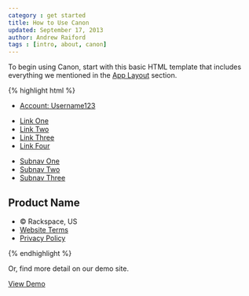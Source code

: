 ```yaml
---
category : get started
title: How to Use Canon
updated: September 17, 2013
author: Andrew Raiford
tags : [intro, about, canon]
---
```

To begin using Canon, start with this basic HTML template that includes everything we mentioned in the [App Layout]({{site.baseurl}}/app-layout/) section.

{% highlight html %}
<!DOCTYPE html>
<html>
<head>
  <title>Canon Starter Template</title>
  <meta name="viewport" content="width=device-width">
  <link rel="stylesheet" type="text/css" href="{{site.CANON.cdnUrl}}/v{{site.CANON.latest}}/canon.min.css">
  <script type="application/javascript" src="http://code.jquery.com/jquery-1.10.0.min.js"></script>
  <script type="application/javascript" src="{{site.CANON.cdnUrl}}/v{{site.CANON.latest}}/canon.min.js"></script>
</head>

<body class="rs-responsive">
  <div class="rs-wrapper">
    <div class="rs-nav-utility">
      <div class="rs-container">
        <ul class="rs-nav rs-pull-right">
          <li class="rs-nav-item"><a class="rs-nav-link" href="#">Account: Username123</a></li>
        </ul>
      </div>
    </div>
    <div class="rs-nav-primary">
      <div class="rs-container">
        <div class="rs-nav-brand">
          <a href="index.html"></a>
        </div>
        <ul class="rs-nav">
          <li><a href="#">Link One</a></li>
          <li><a href="#">Link Two</a></li>
          <li><a href="#">Link Three</a></li>
          <li><a href="#">Link Four</a></li>
        </ul>
      </div>
    </div>
    <div class="rs-nav-secondary">
      <div class="rs-container">
        <ul class="rs-nav">
          <li><a href="#">Subnav One</a></li>
          <li><a href="#">Subnav Two</a></li>
          <li><a href="#">Subnav Three</a></li>
        </ul>
      </div>
    </div>
    <div class="rs-body">
      <div class="rs-container">
        <div class="rs-main">
          <div class="rs-content rs-panel">
            <div class="rs-inner">
              <h2 class="rs-page-title">Product Name</h2>
            </div>
          </div>
        </div>
      </div>
    </div>
    <div class="rs-push"></div>
  </div>
  <div class="rs-nav-footer">
    <div class="rs-container">
      <ul class="rs-nav">
        <li class="rs-nav-item">&copy; Rackspace, US</li>
        <li class="rs-nav-item"><a class="rs-nav-link" href="http://www.rackspace.com/information/legal/websiteterms" target="blank">Website Terms</a>
        <li class="rs-nav-item"><a class="rs-nav-link" href="http://www.rackspace.com/information/legal/privacystatement" target="blank">Privacy Policy</a>
      </ul>
    </div>
  </div>
</body>
</html>
{% endhighlight %}

<p>Or, find more detail on our demo site.</p>
<a class="rs-btn rs-btn-login rs-btn-large" href="{{ site.baseurl }}/demos" target="blank">View Demo</a>
